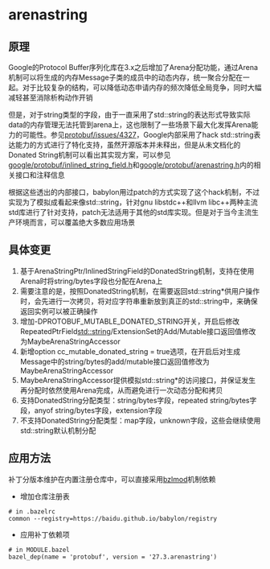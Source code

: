 # arenastring

## 原理

Google的Protocol Buffer序列化库在3.x之后增加了Arena分配功能，通过Arena机制可以将生成的内存Message子类的成员中的动态内存，统一聚合分配在一起。对于比较复杂的结构，可以降低动态申请内存的频次降低全局竞争，同时大幅减轻甚至消除析构动作开销

但是，对于string类型的字段，由于一直采用了std::string的表达形式导致实际data的内存管理无法托管到arena上，这也限制了一些场景下最大化发挥Arena能力的可能性。参见[protobuf/issues/4327](https://github.com/protocolbuffers/protobuf/issues/4327)，Google内部采用了hack std::string表达能力的方式进行了特化支持，虽然开源版本并未释出，但是从未文档化的Donated String机制可以看出其实现方案，可以参见[google/protobuf/inlined_string_field.h](https://github.com/protocolbuffers/protobuf/blob/main/src/google/protobuf/inlined_string_field.h)和[google/protobuf/arenastring.h](https://github.com/protocolbuffers/protobuf/blob/main/src/google/protobuf/arenastring.h)内的相关接口和注释信息

根据这些透出的内部接口，babylon用过patch的方式实现了这个hack机制，不过实现为了模拟成看起来像std::string，针对gnu libstdc++和llvm libc++两种主流std库进行了针对支持，patch无法适用于其他的std库实现。但是对于当今主流生产环境而言，可以覆盖绝大多数应用场景

## 具体变更

1. 基于ArenaStringPtr/InlinedStringField的DonatedString机制，支持在使用Arena时将string/bytes字段也分配在Arena上
2. 需要注意的是，按照DonatedString机制，在需要返回std::string*供用户操作时，会先进行一次拷贝，将对应字符串重新放到真正的std::string中，来确保返回实例可以被正确操作
3. 增加-DPROTOBUF_MUTABLE_DONATED_STRING开关，开启后修改RepeatedPtrField<std::string>/ExtensionSet的Add/Mutable接口返回值修改为MaybeArenaStringAccessor
4. 新增option cc_mutable_donated_string = true选项，在开启后对生成Message中的string/bytes的add/mutable接口返回值修改为MaybeArenaStringAccessor
5. MaybeArenaStringAccessor提供模拟std::string*的访问接口，并保证发生再分配时依然使用Arena完成，从而避免进行一次动态分配和拷贝
6. 支持DonatedString分配类型：string/bytes字段，repeated string/bytes字段，anyof string/bytes字段，extension字段
7. 不支持DonatedString分配类型：map字段，unknown字段，这些会继续使用std::string默认机制分配

## 应用方法

补丁分版本维护在内置注册仓库中，可以直接采用[bzlmod](https://bazel.build/external/module)机制依赖
- 增加仓库注册表
```
# in .bazelrc
common --registry=https://baidu.github.io/babylon/registry
```
- 应用补丁依赖项
```
# in MODULE.bazel
bazel_dep(name = 'protobuf', version = '27.3.arenastring')
```
